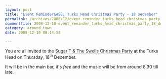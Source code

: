```yaml
---
layout: post
title: "Event Reminder&#58; Turks Head Christmas Party - 18 December"
permalink: /archives/2008/12/event_reminder_turks_head_christmas_party_18_decem.html
commentfile: 2008-12-10-event_reminder_turks_head_christmas_party_18_decem
category: around_town
date: 2008-12-10 08:14:53

---
```


You are all invited to the [Sugar T & The Swells Christmas Party](/event/show/200705142015) at the Turks Head on Thursday, 18<sup>th</sup> December.

It will be in the main bar, it's *free* and the music will be from around 8.30 till late.
